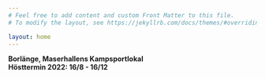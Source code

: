 ```yaml
---
# Feel free to add content and custom Front Matter to this file.
# To modify the layout, see https://jekyllrb.com/docs/themes/#overriding-theme-defaults

layout: home
---
```


__Borlänge, Maserhallens Kampsportlokal__  
__Hösttermin 2022: 16/8 - 16/12__  
